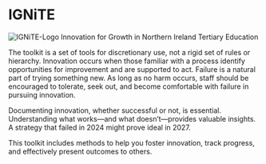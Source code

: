 # IGNiTE
![IGNiTE-Logo](images/IGNiTE-Logo.jpg)
Innovation for Growth in Northern Ireland Tertiary Education


The toolkit is a set of tools for discretionary use, not a rigid set of rules or hierarchy. Innovation occurs when those familiar with a process identify opportunities for improvement and are supported to act. Failure is a natural part of trying something new. As long as no harm occurs, staff should be encouraged to tolerate, seek out, and become comfortable with failure in pursuing innovation.

Documenting innovation, whether successful or not, is essential. Understanding what works—and what doesn’t—provides valuable insights. A strategy that failed in 2024 might prove ideal in 2027.

This toolkit includes methods to help you foster innovation, track progress, and effectively present outcomes to others.
